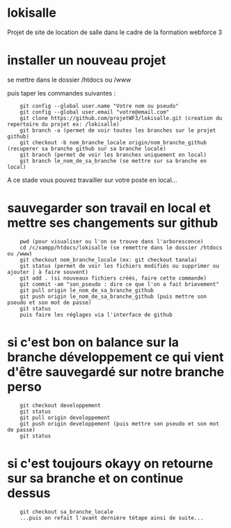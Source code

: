 # lokisalle
Projet de site de location de salle dans le cadre de la formation webforce 3

# installer un nouveau projet
se mettre dans le dossier /htdocs ou /www

puis taper les commandes suivantes :

        git config --global user.name "Votre nom ou pseudo"
        git config --global user.email "votre@email.com"
        git clone https://github.com/projetWF3/lokisalle.git (creation du repertoire du projet ex: /lokisalle)
        git branch -a (permet de voir toutes les branches sur le projet github)
        git checkout -b nom_branche_locale origin/nom_branche_github (recuperer sa branche github sur sa branche locale)
        git branch (permet de voir les branches uniquement en local)
        git branch le_nom_de_sa_branche (se mettre sur sa branche en local)


A ce stade vous pouvez travailler sur votre poste en local...

# sauvegarder son travail en local et mettre ses changements sur github
        pwd (pour visualiser ou l'on se trouve dans l'arborescence)
        cd /c/xampp/htdocs/lokisalle (se remettre dans le dossier /htdocs ou /www)
        git checkout nom_branche_locale (ex: git checkout tanala)
        git status (permet de voir les fichiers modifiés ou supprimer ou ajouter | à faire souvent)
        git add . (si nouveaux fichiers créés, faire cette commande)
        git commit -am "son_pseudo : dire ce que l'on a fait brievement"
        git pull origin le_nom_de_sa_branche_github
        git push origin le_nom_de_sa_branche_github (puis mettre son pseudo et son mot de passe)
        git status
        puis faire les réglages via l'interface de github
# si c'est bon on balance sur la branche développement ce qui vient d'être sauvegardé sur notre branche perso
        git checkout developpement
        git status
        git pull origin developpement
        git push origin developpement (puis mettre son pseudo et son mot de passe)
        git status
# si c'est toujours okayy on retourne sur sa branche et on continue dessus
        git checkout sa_branche_locale
        ...puis on refait l'avant dernière tétape ainsi de suite...
        
        
        
        
        
